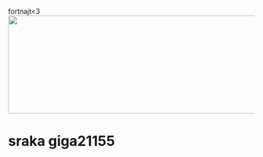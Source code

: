 <!DOCTYPE HTML>
fortnajt<3
<img src="https://icdn.football-espana.net/wp-content/uploads/2022/07/Robert-Lewandowski-8.jpeg" width= 1600px height= 200px border-radius= 50px/>
<p><h1>sraka giga21155</h1></p>
